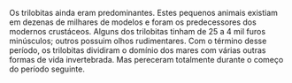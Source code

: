 ﻿Os trilobitas ainda eram predominantes. Estes pequenos animais existiam em dezenas de milhares de modelos e foram os predecessores dos modernos crustáceos. Alguns dos trilobitas tinham de 25 a 4 mil furos minúsculos; outros possuim olhos rudimentares. Com o término desse período, os trilobitas dividiram o domínio dos mares com várias outras formas de vida invertebrada. Mas pereceram totalmente durante o começo do período seguinte.